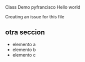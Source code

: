  Class Demo pyfrancisco
 Hello world

Creating an issue for this file


## otra seccion
- elemento a
- elemento b
- elemento c